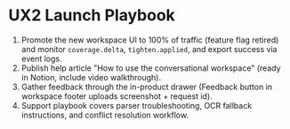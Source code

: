 # UX2 Launch Playbook

1. Promote the new workspace UI to 100% of traffic (feature flag retired) and monitor `coverage.delta`, `tighten.applied`, and export success via event logs.
2. Publish help article "How to use the conversational workspace" (ready in Notion, include video walkthrough).
3. Gather feedback through the in-product drawer (Feedback button in workspace footer uploads screenshot + request id).
4. Support playbook covers parser troubleshooting, OCR fallback instructions, and conflict resolution workflow.
